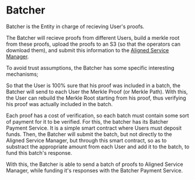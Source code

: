# Batcher

Batcher is the Entity in charge of recieving User's proofs.

The Batcher will recieve proofs from different Users, build a merkle root from these proofs, upload the proofs to an S3 (so that the operators can download them), and submit this information to the [Aligned Service Manager](./service_manager.md).

To avoid trust assumptions, the Batcher has some specific interesting mechanisms;

So that the User is 100% sure that his proof was included in a batch, the Batcher will send to each User the Merkle Proof (or Merkle Path). With this, the User can rebuild the Merkle Root starting from his proof, thus verifying his proof was actually included in the batch.

Each proof has a cost of verification, so each batch must contain some sort of payment for it to be verified. For this, the batcher has its Batcher Payment Service. It is a simple smart contract where Users must deposit funds. Then, the Batcher will submit the batch, but not directly to the Aligned Service Manager, but through this smart contract, so as to substract the appropriate amount from each User and add it to the batch, to fund this batch's response.

With this, the Batcher is able to send a batch of proofs to Aligned Service Manager, while funding it's responses with the Batcher Payment Service.
